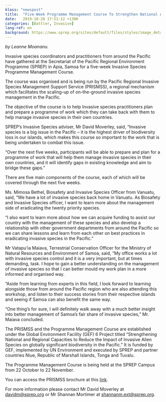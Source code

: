 ```yaml
---
klass: "newspost"
title:  "Five-Week Programme Management Course To Strengthen National And Regional Invasive Species Management"
date:   2019-10-28 17:51:12 +1300
categories: [Battler, Invasive]
lang-ref: en
background: https://www.sprep.org/sites/default/files/styles/image_detai_670_400_/public/images/news/PRISMSS%20Group%20pic.JPG?itok=2g-7iWwt
---
```

*by Leanne Moananu.*

Invasive species coordinators and practitioners from around the Pacific have gathered at the Secretariat of the Pacific Regional Environment Programme (SPREP) in Apia, Samoa for a five-week Invasive Species Programme Management Course.

The course was organised and is being run by the Pacific Regional Invasive Species Management Support Service (PRISMSS), a regional mechanism which facilitates the scaling-up of on-the-ground invasive species management in the Pacific.

The objective of the course is to help Invasive species practitioners plan and prepare a programme of work which they can take back with them to help manage invasive species in their own countries.

SPREP’s Invasive Species adviser, Mr David Moverley, said, “Invasive species is a big issue in the Pacific – it is the highest driver of biodiversity loss in our islands, which makes this course so important to the work that is being undertaken to combat this issue.

“Over the next five weeks, participants will be able to prepare and plan for a programme of work that will help them manage invasive species in their own countries, and it will identify gaps in existing knowledge and aim to bridge these gaps.”

There are five main components of the course, each of which will be covered through the next five weeks.

Ms. Mimosa Bethel, Biosafety and Invasive Species Officer from Vanuatu, said, “We have a lot of invasive species back home in Vanuatu. As Biosafety and Invasive Species officer, I want to learn more about the management side of eradicating the twenty priority species.

“I also want to learn more about how we can acquire funding to assist our country with the management of these species and also develop a relationship with other government departments from around the Pacific so we can share lessons and learn from each other on best practices in eradicating invasive species in the Pacific.”

Mr Vatapu’ia Maiava, Terrestrial Conservation Officer for the Ministry of Natural Resources and Environment of Samoa, said, “My office works a lot with invasive species control and it is a very important, but at times demanding, task. I hope to gain a better understanding on the management of invasive species so that I can better mould my work plan in a more informed and organised way.

“Aside from learning from experts in this field, I look forward to learning alongside those from around the Pacific region who are also attending this workshop, and listen to their success stories from their respective islands and seeing if Samoa can also benefit the same way.

“One thing’s for sure, I will definitely walk away with a much better insight into better management of Samoa’s fair share of invasive species,” Mr. Maiava concluded.

The PRISMSS and the Programme Management Course are established under the Global Environment Facility (GEF) 6 Project titled “Strengthening National and Regional Capacities to Reduce the Impact of Invasive Alien Species on globally significant biodiversity in the Pacific.” It is funded by GEF, implemented by UN Environment and executed by SPREP and partner countries Niue, Republic of Marshall Islands, Tonga and Tuvalu.

The Programme Management Course is being held at the SPREP Campus from 22 October to 22 November.

You can access the PRISMSS brochure at this [link](https://www.sprep.org/sites/default/files/documents/publications/prismss-%20e-brochure.pdf).

For more information please contact Mr David Moverley at [davidm@sprep.org](davidm@sprep.org) or Mr Shannan Mortimer at [shannanm.ext@sprep.org](shannanm.ext@sprep.org).
